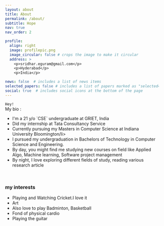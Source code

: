 ```yaml
---
layout: about
title: About
permalink: /about/
subtitle: Hope
nav: true
nav_order: 2

profile:
  align: right
  image: profilepic.png
  image_circular: false # crops the image to make it circular
  address: >
    <p>sridhar.eguram@gmail.com</p>
    <p>Hyderabad</p>
    <p>India</p>

news: false  # includes a list of news items
selected_papers: false # includes a list of papers marked as "selected={true}"
social: true  # includes social icons at the bottom of the page
---
```


`Hey!` <br>
My bio :
<ul>
  <li>I'm a 21 y/o `CSE` undergraduate at GRIET, India</li>
  <li>Did my internship at Tata Consultancy Service</li>
  <li>Currently pursuing my Masters in Computer Science at Indiana University Bloomington/li>
  <li>I pursued my undergraduation in Bachelors of Technology in Computer Science and Engineering.</li>
  <li> By day, you might find me studying new courses on field like Applied Algo, Machine learning, Software project management </li>
  <li> By night, I love exploring different fields of study, reading various research article </li>
</ul>

<br>

<h3> my interests</h3>
<ul>
  <li>Playing and Watching Cricket.I love it</li>
  <li>Art</li>
  <li>Also love to play Badminton, Basketball</li>
  <li>Fond of physical cardio</li>
  <li>Playing the guitar</li>
</ul>
